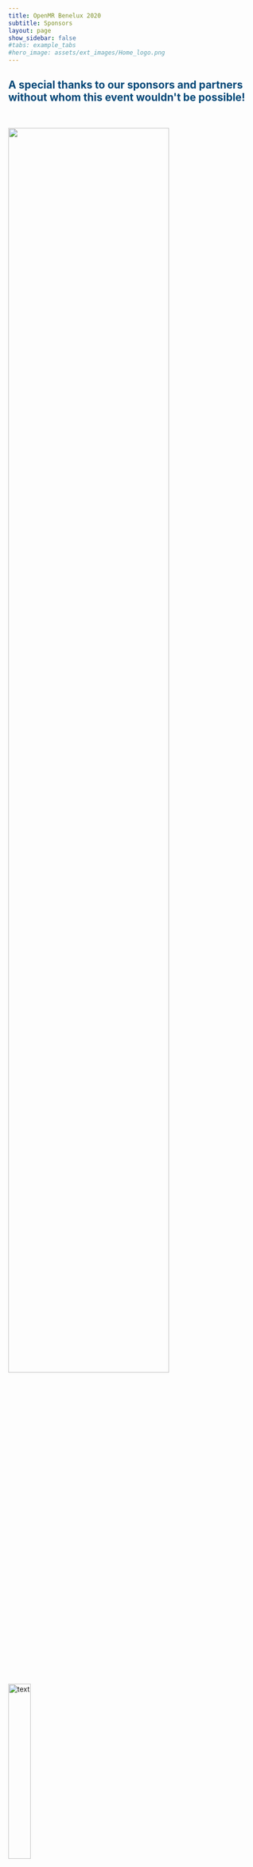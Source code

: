 ```yaml
---
title: OpenMR Benelux 2020
subtitle: Sponsors
layout: page
show_sidebar: false
#tabs: example_tabs
#hero_image: assets/ext_images/Home_logo.png
---
```


<a name="top"></a>
## <span style="color:#004777"> A special thanks to our sponsors and partners without whom this event wouldn't be possible! </span>

<style>
img {
  width: 30%;
  height: auto;
  display: inline-block;
}
.img1 {
  width: 80%;
  height: auto;
  display: inline-block;
}
</style>

&nbsp;

<img class="img1" style="float: left;" src="../assets/ext_images/Sponsor_page.png" width="1230px" height="190px"> 

<img src="../assets/ext_images/post_separator.png" alt="text"> 
<br>
<a href="../page-sponsors#top"><i class="fas fa-arrow-alt-circle-up" style="position: relative; top: -3px; text-indent: 0px; vertical-align: middle; color:#004777;"></i></a>
